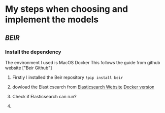 # My steps when choosing and implement the models
## _BEIR_

### Install the dependency
The environment I used is MacOS Docker
This follows the guide from github website ["Beir Github"]
1. Firstly I installed the Beir repository
   ```!pip install beir```
3. dowload the Elasticsearch from [Elasticsearch Website](https://www.elastic.co/cn/downloads/elasticsearch)
   [Docker version](https://www.elastic.co/guide/en/elasticsearch/reference/current/docker.html)
   
   
5. Check if Elasticsearch can run?

   
   
6. 


[//]: # (These are reference links used in the body of this note and get stripped out when the markdown processor does its job. There is no need to format nicely because it shouldn't be seen. Thanks SO - http://stackoverflow.com/questions/4823468/store-comments-in-markdown-syntax)

   [dill]: <https://github.com/joemccann/dillinger>
   [git-repo-url]: <https://github.com/joemccann/dillinger.git>
   [Beir Github]: <https://github.com/beir-cellar/beir/wiki/Installing-beir>
